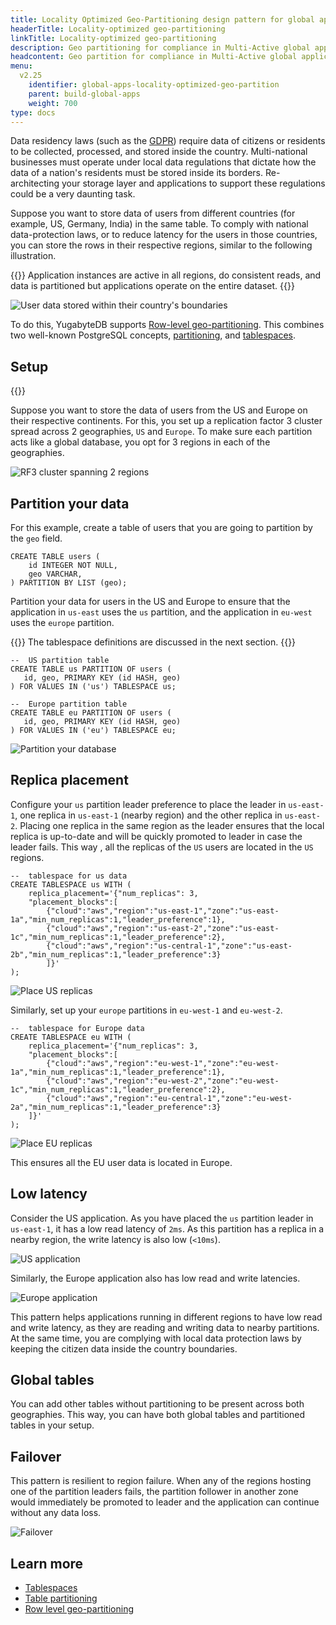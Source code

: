 ```yaml
---
title: Locality Optimized Geo-Partitioning design pattern for global applications
headerTitle: Locality-optimized geo-partitioning
linkTitle: Locality-optimized geo-partitioning
description: Geo partitioning for compliance in Multi-Active global applications
headcontent: Geo partition for compliance in Multi-Active global applications
menu:
  v2.25
    identifier: global-apps-locality-optimized-geo-partition
    parent: build-global-apps
    weight: 700
type: docs
---
```


Data residency laws (such as the [GDPR](https://en.wikipedia.org/wiki/General_Data_Protection_Regulation)) require data of citizens or residents to be collected, processed, and stored inside the country. Multi-national businesses must operate under local data regulations that dictate how the data of a nation's residents must be stored inside its borders. Re-architecting your storage layer and applications to support these regulations could be a very daunting task.

Suppose you want to store data of users from different countries (for example, US, Germany, India) in the same table. To comply with national data-protection laws, or to reduce latency for the users in those countries, you can store the rows in their respective regions, similar to the following illustration.

{{<tip>}}
Application instances are active in all regions, do consistent reads, and data is partitioned but applications operate on the entire dataset.
{{</tip>}}

![User data stored within their country's boundaries](/images/develop/global-apps/locality-optimized-geo-partition-goal.png)

To do this, YugabyteDB supports [Row-level geo-partitioning](../../../explore/multi-region-deployments/row-level-geo-partitioning/). This combines two well-known PostgreSQL concepts, [partitioning](../../../explore/ysql-language-features/advanced-features/partitions/), and [tablespaces](../../../explore/going-beyond-sql/tablespaces/).

## Setup

{{<cluster-setup-tabs-new>}}

Suppose you want to store the data of users from the US and Europe on their respective continents. For this, you set up a replication factor 3 cluster spread across 2 geographies, `US` and `Europe`. To make sure each partition acts like a global database, you opt for 3 regions in each of the geographies.

![RF3 cluster spanning 2 regions](/images/develop/global-apps/locality-optimized-geo-partition-setup.png)

## Partition your data

For this example, create a table of users that you are going to partition by the `geo` field.

```plpgsql
CREATE TABLE users (
    id INTEGER NOT NULL,
    geo VARCHAR,
) PARTITION BY LIST (geo);
```

Partition your data for users in the US and Europe to ensure that the application in `us-east` uses the `us` partition, and the application in `eu-west` uses the `europe` partition.

{{<note>}}
The tablespace definitions are discussed in the next section.
{{</note>}}

```plpgsql
--  US partition table
CREATE TABLE us PARTITION OF users (
   id, geo, PRIMARY KEY (id HASH, geo)
) FOR VALUES IN ('us') TABLESPACE us;

--  Europe partition table
CREATE TABLE eu PARTITION OF users (
   id, geo, PRIMARY KEY (id HASH, geo)
) FOR VALUES IN ('eu') TABLESPACE eu;
```

![Partition your database](/images/develop/global-apps/locality-optimized-geo-partition-partition.png)

## Replica placement

Configure your `us` partition leader preference to place the leader in `us-east-1`, one replica in `us-east-1` (nearby region) and the other replica in `us-east-2`. Placing one replica in the same region as the leader ensures that the local replica is up-to-date and will be quickly promoted to leader in case the leader fails. This way , all the replicas of the `US` users are located in the `US` regions.

```plpgsql
--  tablespace for us data
CREATE TABLESPACE us WITH (
    replica_placement='{"num_replicas": 3,
    "placement_blocks":[
        {"cloud":"aws","region":"us-east-1","zone":"us-east-1a","min_num_replicas":1,"leader_preference":1},
        {"cloud":"aws","region":"us-east-2","zone":"us-east-1c","min_num_replicas":1,"leader_preference":2},
        {"cloud":"aws","region":"us-central-1","zone":"us-east-2b","min_num_replicas":1,"leader_preference":3}
        ]}'
);
```

![Place US replicas](/images/develop/global-apps/locality-optimized-geo-partition-us.png)

Similarly, set up your `europe` partitions in `eu-west-1` and `eu-west-2`.

```plpgsql
--  tablespace for Europe data
CREATE TABLESPACE eu WITH (
    replica_placement='{"num_replicas": 3,
    "placement_blocks":[
        {"cloud":"aws","region":"eu-west-1","zone":"eu-west-1a","min_num_replicas":1,"leader_preference":1},
        {"cloud":"aws","region":"eu-west-2","zone":"eu-west-1c","min_num_replicas":1,"leader_preference":2},
        {"cloud":"aws","region":"eu-central-1","zone":"eu-west-2a","min_num_replicas":1,"leader_preference":3}
    ]}'
);
```

![Place EU replicas](/images/develop/global-apps/locality-optimized-geo-partition-europe.png)

This ensures all the EU user data is located in Europe.

## Low latency

Consider the US application. As you have placed the `us` partition leader in `us-east-1`, it has a low read latency of `2ms`. As this partition has a replica in a nearby region, the write latency is also low (`<10ms`).

![US application](/images/develop/global-apps/locality-optimized-geo-partition-us-app.png)

Similarly, the Europe application also has low read and write latencies.

![Europe application](/images/develop/global-apps/locality-optimized-geo-partition-europe-app.png)

This pattern helps applications running in different regions to have low read and write latency, as they are reading and writing data to nearby partitions. At the same time, you are complying with local data protection laws by keeping the citizen data inside the country boundaries.

## Global tables

You can add other tables without partitioning to be present across both geographies. This way, you can have both global tables and partitioned tables in your setup.

## Failover

This pattern is resilient to region failure. When any of the regions hosting one of the partition leaders fails, the partition follower in another zone would immediately be promoted to leader and the application can continue without any data loss.

![Failover](/images/develop/global-apps/locality-optimized-geo-partition-failover.png)

## Learn more

- [Tablespaces](../../../explore/going-beyond-sql/tablespaces/)
- [Table partitioning](../../../explore/ysql-language-features/advanced-features/partitions/)
- [Row level geo-partitioning](../../../explore/multi-region-deployments/row-level-geo-partitioning/)
